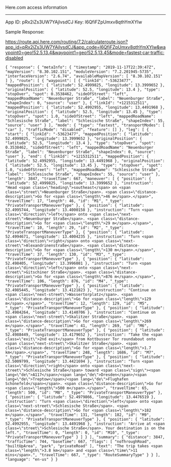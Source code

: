 Here.com access information
_______

App ID: pRx2iZs3UW7YAjlvsdCJ
Key: l6QfiFZpUmxv8qthYmXYlw

Sample Response:

https://route.api.here.com/routing/7.2/calculateroute.json?app_id=pRx2iZs3UW7YAjlvsdCJ&app_code=l6QfiFZpUmxv8qthYmXYlw&waypoint0=geo!52.5,13.4&waypoint1=geo!52.5,13.45&mode=fastest;car;traffic:disabled

`
{
    "response": {
        "metaInfo": {
            "timestamp": "2019-11-17T22:39:47Z",
            "mapVersion": "8.30.102.151",
            "moduleVersion": "7.2.201945-5735",
            "interfaceVersion": "2.6.74",
            "availableMapVersion": [
                "8.30.102.151"
            ]
        },
        "route": [
            {
                "waypoint": [
                    {
                        "linkId": "-53623477",
                        "mappedPosition": {
                            "latitude": 52.4999825,
                            "longitude": 13.3999652
                        },
                        "originalPosition": {
                            "latitude": 52.5,
                            "longitude": 13.4
                        },
                        "type": "stopOver",
                        "spot": 0.3538462,
                        "sideOfStreet": "left",
                        "mappedRoadName": "Neuenburger Straße",
                        "label": "Neuenburger Straße",
                        "shapeIndex": 0,
                        "source": "user"
                    },
                    {
                        "linkId": "+1215312511",
                        "mappedPosition": {
                            "latitude": 52.4992955,
                            "longitude": 13.4491968
                        },
                        "originalPosition": {
                            "latitude": 52.5,
                            "longitude": 13.45
                        },
                        "type": "stopOver",
                        "spot": 1.0,
                        "sideOfStreet": "left",
                        "mappedRoadName": "Schlesische Straße",
                        "label": "Schlesische Straße",
                        "shapeIndex": 55,
                        "source": "user"
                    }
                ],
                "mode": {
                    "type": "fastest",
                    "transportModes": [
                        "car"
                    ],
                    "trafficMode": "disabled",
                    "feature": []
                },
                "leg": [
                    {
                        "start": {
                            "linkId": "-53623477",
                            "mappedPosition": {
                                "latitude": 52.4999825,
                                "longitude": 13.3999652
                            },
                            "originalPosition": {
                                "latitude": 52.5,
                                "longitude": 13.4
                            },
                            "type": "stopOver",
                            "spot": 0.3538462,
                            "sideOfStreet": "left",
                            "mappedRoadName": "Neuenburger Straße",
                            "label": "Neuenburger Straße",
                            "shapeIndex": 0,
                            "source": "user"
                        },
                        "end": {
                            "linkId": "+1215312511",
                            "mappedPosition": {
                                "latitude": 52.4992955,
                                "longitude": 13.4491968
                            },
                            "originalPosition": {
                                "latitude": 52.5,
                                "longitude": 13.45
                            },
                            "type": "stopOver",
                            "spot": 1.0,
                            "sideOfStreet": "left",
                            "mappedRoadName": "Schlesische Straße",
                            "label": "Schlesische Straße",
                            "shapeIndex": 55,
                            "source": "user"
                        },
                        "length": 3847,
                        "travelTime": 667,
                        "maneuver": [
                            {
                                "position": {
                                    "latitude": 52.4999825,
                                    "longitude": 13.3999652
                                },
                                "instruction": "Head <span class=\"heading\">southeast</span> on <span class=\"street\">Neuenburger Straße</span>. <span class=\"distance-description\">Go for <span class=\"length\">46 m</span>.</span>",
                                "travelTime": 17,
                                "length": 46,
                                "id": "M1",
                                "_type": "PrivateTransportManeuverType"
                            },
                            {
                                "position": {
                                    "latitude": 52.4995744,
                                    "longitude": 13.4000158
                                },
                                "instruction": "Turn <span class=\"direction\">left</span> onto <span class=\"next-street\">Neuenburger Straße</span>. <span class=\"distance-description\">Go for <span class=\"length\">29 m</span>.</span>",
                                "travelTime": 10,
                                "length": 29,
                                "id": "M2",
                                "_type": "PrivateTransportManeuverType"
                            },
                            {
                                "position": {
                                    "latitude": 52.4994671,
                                    "longitude": 13.4004235
                                },
                                "instruction": "Turn <span class=\"direction\">right</span> onto <span class=\"next-street\">Alexandrinenstraße</span>. <span class=\"distance-description\">Go for <span class=\"length\">130 m</span>.</span>",
                                "travelTime": 37,
                                "length": 130,
                                "id": "M3",
                                "_type": "PrivateTransportManeuverType"
                            },
                            {
                                "position": {
                                    "latitude": 52.498405,
                                    "longitude": 13.3996081
                                },
                                "instruction": "Turn <span class=\"direction\">left</span> onto <span class=\"next-street\">Gitschiner Straße</span>. <span class=\"distance-description\">Go for <span class=\"length\">876 m</span>.</span>",
                                "travelTime": 106,
                                "length": 876,
                                "id": "M4",
                                "_type": "PrivateTransportManeuverType"
                            },
                            {
                                "position": {
                                    "latitude": 52.4985445,
                                    "longitude": 13.4121823
                                },
                                "instruction": "Continue on <span class=\"next-street\">Wassertorplatz</span>. <span class=\"distance-description\">Go for <span class=\"length\">129 m</span>.</span>",
                                "travelTime": 12,
                                "length": 129,
                                "id": "M5",
                                "_type": "PrivateTransportManeuverType"
                            },
                            {
                                "position": {
                                    "latitude": 52.4984264,
                                    "longitude": 13.4140706
                                },
                                "instruction": "Continue on <span class=\"next-street\">Skalitzer Straße</span>. <span class=\"distance-description\">Go for <span class=\"length\">269 m</span>.</span>",
                                "travelTime": 41,
                                "length": 269,
                                "id": "M6",
                                "_type": "PrivateTransportManeuverType"
                            },
                            {
                                "position": {
                                    "latitude": 52.4988449,
                                    "longitude": 13.4179652
                                },
                                "instruction": "Take the <span class=\"exit\">2nd exit</span> from Kottbusser Tor roundabout onto <span class=\"next-street\">Skalitzer Straße</span>. <span class=\"distance-description\">Go for <span class=\"length\">1.7 km</span>.</span>",
                                "travelTime": 248,
                                "length": 1686,
                                "id": "M7",
                                "_type": "PrivateTransportManeuverType"
                            },
                            {
                                "position": {
                                    "latitude": 52.5009799,
                                    "longitude": 13.4421694
                                },
                                "instruction": "Turn <span class=\"direction\">right</span> onto <span class=\"next-street\">Schlesische Straße</span> toward <span class=\"sign\"><span lang=\"de\">A117</span>/<span lang=\"de\">Dresden</span>/<span lang=\"de\">Treptow</span>/<span lang=\"de\">Flughafen Schönefeld</span></span>. <span class=\"distance-description\">Go for <span class=\"length\">500 m</span>.</span>",
                                "travelTime": 65,
                                "length": 500,
                                "id": "M8",
                                "_type": "PrivateTransportManeuverType"
                            },
                            {
                                "position": {
                                    "latitude": 52.4979866,
                                    "longitude": 13.4476519
                                },
                                "instruction": "Turn <span class=\"direction\">left</span> onto <span class=\"next-street\">Schlesische Straße</span>. <span class=\"distance-description\">Go for <span class=\"length\">182 m</span>.</span>",
                                "travelTime": 131,
                                "length": 182,
                                "id": "M9",
                                "_type": "PrivateTransportManeuverType"
                            },
                            {
                                "position": {
                                    "latitude": 52.4992955,
                                    "longitude": 13.4491968
                                },
                                "instruction": "Arrive at <span class=\"street\">Schlesische Straße</span>. Your destination is on the left.",
                                "travelTime": 0,
                                "length": 0,
                                "id": "M10",
                                "_type": "PrivateTransportManeuverType"
                            }
                        ]
                    }
                ],
                "summary": {
                    "distance": 3847,
                    "trafficTime": 744,
                    "baseTime": 667,
                    "flags": [
                        "noThroughRoad",
                        "builtUpArea",
                        "park",
                        "privateRoad"
                    ],
                    "text": "The trip takes <span class=\"length\">3.8 km</span> and <span class=\"time\">11 mins</span>.",
                    "travelTime": 667,
                    "_type": "RouteSummaryType"
                }
            }
        ],
        "language": "en-us"
    }
}
`
